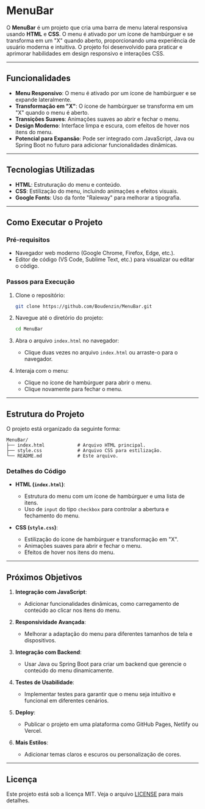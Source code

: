 
# MenuBar

O **MenuBar** é um projeto que cria uma barra de menu lateral responsiva usando **HTML** e **CSS**. O menu é ativado por um ícone de hambúrguer e se transforma em um "X" quando aberto, proporcionando uma experiência de usuário moderna e intuitiva. O projeto foi desenvolvido para praticar e aprimorar habilidades em design responsivo e interações CSS.

---

## Funcionalidades

- **Menu Responsivo**: O menu é ativado por um ícone de hambúrguer e se expande lateralmente.
- **Transformação em "X"**: O ícone de hambúrguer se transforma em um "X" quando o menu é aberto.
- **Transições Suaves**: Animações suaves ao abrir e fechar o menu.
- **Design Moderno**: Interface limpa e escura, com efeitos de hover nos itens do menu.
- **Potencial para Expansão**: Pode ser integrado com JavaScript, Java ou Spring Boot no futuro para adicionar funcionalidades dinâmicas.

---

## Tecnologias Utilizadas

- **HTML**: Estruturação do menu e conteúdo.
- **CSS**: Estilização do menu, incluindo animações e efeitos visuais.
- **Google Fonts**: Uso da fonte "Raleway" para melhorar a tipografia.

---

## Como Executar o Projeto

### Pré-requisitos
- Navegador web moderno (Google Chrome, Firefox, Edge, etc.).
- Editor de código (VS Code, Sublime Text, etc.) para visualizar ou editar o código.

### Passos para Execução

1. Clone o repositório:
   ```bash
   git clone https://github.com/Boudenzin/MenuBar.git
   ```

2. Navegue até o diretório do projeto:
   ```bash
   cd MenuBar
   ```

3. Abra o arquivo `index.html` no navegador:
   - Clique duas vezes no arquivo `index.html` ou arraste-o para o navegador.

4. Interaja com o menu:
   - Clique no ícone de hambúrguer para abrir o menu.
   - Clique novamente para fechar o menu.

---

## Estrutura do Projeto

O projeto está organizado da seguinte forma:

```
MenuBar/
├── index.html            # Arquivo HTML principal.
├── style.css             # Arquivo CSS para estilização.
└── README.md             # Este arquivo.
```

### Detalhes do Código

- **HTML (`index.html`)**:
  - Estrutura do menu com um ícone de hambúrguer e uma lista de itens.
  - Uso de `input` do tipo `checkbox` para controlar a abertura e fechamento do menu.

- **CSS (`style.css`)**:
  - Estilização do ícone de hambúrguer e transformação em "X".
  - Animações suaves para abrir e fechar o menu.
  - Efeitos de hover nos itens do menu.

---

## Próximos Objetivos

1. **Integração com JavaScript**:
   - Adicionar funcionalidades dinâmicas, como carregamento de conteúdo ao clicar nos itens do menu.

2. **Responsividade Avançada**:
   - Melhorar a adaptação do menu para diferentes tamanhos de tela e dispositivos.

3. **Integração com Backend**:
   - Usar Java ou Spring Boot para criar um backend que gerencie o conteúdo do menu dinamicamente.

4. **Testes de Usabilidade**:
   - Implementar testes para garantir que o menu seja intuitivo e funcional em diferentes cenários.

5. **Deploy**:
   - Publicar o projeto em uma plataforma como GitHub Pages, Netlify ou Vercel.

6. **Mais Estilos**:
   - Adicionar temas claros e escuros ou personalização de cores.

---

## Licença

Este projeto está sob a licença MIT. Veja o arquivo [LICENSE](LICENSE) para mais detalhes.
